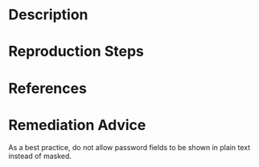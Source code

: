 # Description


# Reproduction Steps


# References


# Remediation Advice

As a best practice, do not allow password fields to be shown in plain text instead of masked.